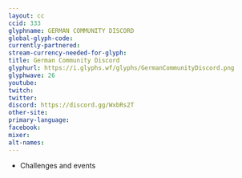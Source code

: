 ```yaml
---
layout: cc
ccid: 333
glyphname: GERMAN COMMUNITY DISCORD
global-glyph-code: 
currently-partnered: 
stream-currency-needed-for-glyph: 
title: German Community Discord
glyphurl: https://i.glyphs.wf/glyphs/GermanCommunityDiscord.png
glyphwave: 26
youtube: 
twitch: 
twitter: 
discord: https://discord.gg/WxbRs2T
other-site: 
primary-language: 
facebook: 
mixer: 
alt-names: 
---
```

* Challenges and events
